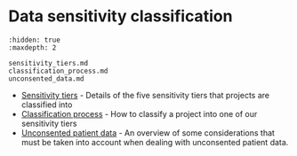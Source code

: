 # Data sensitivity classification

```{toctree}
:hidden: true
:maxdepth: 2

sensitivity_tiers.md
classification_process.md
unconsented_data.md
```

- [Sensitivity tiers](sensitivity_tiers.md) - Details of the five sensitivity tiers that projects are classified into
- [Classification process](classification_process.md) - How to classify a project into one of our sensitivity tiers
- [Unconsented patient data](unconsented_data.md) - An overview of some considerations that must be taken into account when dealing with unconsented patient data.
